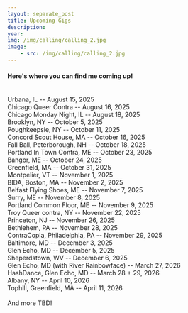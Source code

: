 ```yaml
---
layout: separate_post
title: Upcoming Gigs
description:
year:
img: /img/calling/calling_2.jpg
image:
    - src: /img/calling/calling_2.jpg
---
```

<!-- <figure>
  <img class="background-image" src="{{ page.image[0].src}}">
</figure> -->

  <h4 class="post-description">Here's where you can find me coming up!</h4>

  <br/>
  Urbana, IL -- August 15, 2025
  <br/>
  Chicago Queer Contra -- August 16, 2025
  <br/>
  Chicago Monday Night, IL -- August 18, 2025
  <br/>
  Brooklyn, NY -- October 5, 2025
  <br/>
  Poughkeepsie, NY -- October 11, 2025
  <br/>
  Concord Scout House, MA -- October 16, 2025
  <br/>
  Fall Ball, Peterborough, NH -- October 18, 2025
  <br/>
  Portland In Town Contra, ME -- October 23, 2025
  <br/>
  Bangor, ME -- October 24, 2025
  <br/>
  Greenfield, MA -- October 31, 2025
  <br/>
  Montpelier, VT -- November 1, 2025
  <br/>
  BIDA, Boston, MA -- November 2, 2025
  <br/>
  Belfast Flying Shoes, ME -- November 7, 2025
  <br/>
  Surry, ME --  November 8, 2025
  <br/>
  Portland Common Floor, ME -- November 9, 2025
  <br/>
  Troy Queer contra, NY -- November 22, 2025
  <br/>
  Princeton, NJ -- November 26, 2025
  <br/>
  Bethlehem, PA -- November 28, 2025
  <br/>
  ContraCopia, Philadelphia, PA -- November 29, 2025
  <br/>
  Baltimore, MD -- December 3, 2025
  <br/>
  Glen Echo, MD -- December 5, 2025
  <br/>
  Sheperdstown, WV -- December 6, 2025
  <br/>
  Glen Echo, MD (with River Rainbowface) -- March 27, 2026
  <br/>
  HashDance, Glen Echo, MD -- March 28 + 29, 2026
  <br/>
  Albany, NY -- April 10, 2026
  <br/>
  Tophill, Greenfield, MA -- April 11, 2026
  <br/>
  <br/>
  And more TBD!
